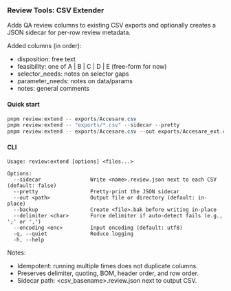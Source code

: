 ### Review Tools: CSV Extender

Adds QA review columns to existing CSV exports and optionally creates a JSON sidecar for per-row review metadata.

Added columns (in order):
- disposition: free text
- feasibility: one of A | B | C | D | E (free-form for now)
- selector_needs: notes on selector gaps
- parameter_needs: notes on data/params
- notes: general comments

#### Quick start

```powershell
pnpm review:extend -- exports/Accesare.csv
pnpm review:extend -- "exports/*.csv" --sidecar --pretty
pnpm review:extend -- exports/Accesare.csv --out exports/Accesare_ext.csv
```

#### CLI

```
Usage: review:extend [options] <files...>

Options:
  --sidecar                Write <name>.review.json next to each CSV (default: false)
  --pretty                 Pretty-print the JSON sidecar
  --out <path>             Output file or directory (default: in-place)
  --backup                 Create <file>.bak before writing in-place
  --delimiter <char>       Force delimiter if auto-detect fails (e.g., ';' or ',')
  --encoding <enc>         Input encoding (default: utf8)
  -q, --quiet              Reduce logging
  -h, --help
```

Notes:
- Idempotent: running multiple times does not duplicate columns.
- Preserves delimiter, quoting, BOM, header order, and row order.
- Sidecar path: <csv_basename>.review.json next to output CSV.


